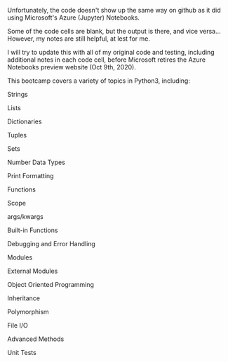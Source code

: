 Unfortunately, the code doesn't show up the same way on github as it did
using Microsoft's Azure (Jupyter) Notebooks.

Some of the code cells are blank, but the output is there, and vice versa...
However, my notes are still helpful, at lest for me.

I will try to update this with all of my original code and testing,
including additional notes in each code cell, before Microsoft retires
the Azure Notebooks preview website (Oct 9th, 2020).

This bootcamp covers a variety of topics in Python3, including:

Strings

Lists

Dictionaries

Tuples

Sets

Number Data Types

Print Formatting

Functions

Scope

args/kwargs

Built-in Functions

Debugging and Error Handling

Modules

External Modules

Object Oriented Programming

Inheritance

Polymorphism

File I/O

Advanced Methods

Unit Tests


